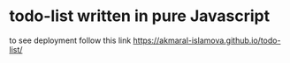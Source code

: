 # todo-list written in pure Javascript
to see deployment follow this link https://akmaral-islamova.github.io/todo-list/
